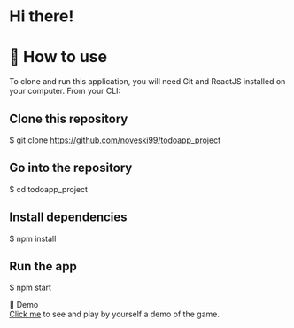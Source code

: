 # Hi there!
 # 📖 How to use <br>
To clone and run this application, you will need Git and ReactJS installed on your computer. From your CLI:

## Clone this repository
$ git clone https://github.com/noveski99/todoapp_project

## Go into the repository
$ cd todoapp_project

## Install dependencies
$ npm install

## Run the app
$ npm start

🔗 Demo <br>
[Click me](https://todo-appproject1.netlify.app/) to see and play by yourself a demo of the game.
